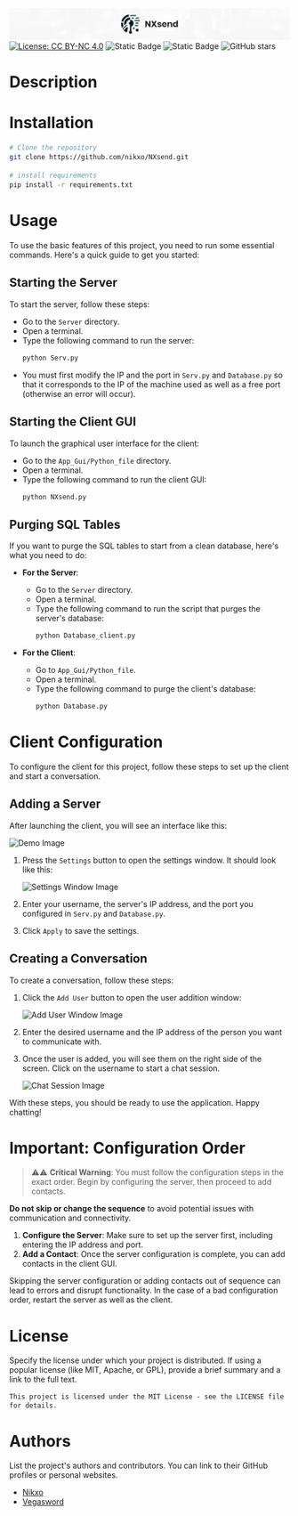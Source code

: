 ![Image de démonstration](https://raw.githubusercontent.com/nikxo/NXsend/main/File/NXsend_ban.jpg)
[![License: CC BY-NC 4.0](https://img.shields.io/badge/License-CC_BY--NC_4.0-lightgrey.svg)](https://creativecommons.org/licenses/by-nc/4.0/)
![Static Badge](https://img.shields.io/badge/Nginx-1.7.11.3-green:badgeContent)
![Static Badge](https://img.shields.io/badge/Docker-17.06.0+-blue:badgeContent)
![GitHub stars](https://img.shields.io/github/stars/nikxo/Xeha)

# Description

# Installation
```bash
# Clone the repository
git clone https://github.com/nikxo/NXsend.git

# install requirements
pip install -r requirements.txt
```
# Usage
To use the basic features of this project, you need to run some essential commands. Here's a quick guide to get you started:

## Starting the Server
To start the server, follow these steps:
- Go to the `Server` directory.
- Open a terminal.
- Type the following command to run the server:
  ```bash
  python Serv.py
  ```
- You must first modify the IP and the port in `Serv.py` and `Database.py` so that it corresponds to the IP of the machine used as well as a free port (otherwise an error will occur).

## Starting the Client GUI
To launch the graphical user interface for the client:
- Go to the `App_Gui/Python_file` directory.
- Open a terminal.
- Type the following command to run the client GUI:
  ```bash
  python NXsend.py
  ```

## Purging SQL Tables
If you want to purge the SQL tables to start from a clean database, here's what you need to do:

- **For the Server**:
  - Go to the `Server` directory.
  - Open a terminal.
  - Type the following command to run the script that purges the server's database:
    ```bash
    python Database_client.py
    ```

- **For the Client**:
  - Go to `App_Gui/Python_file`.
  - Open a terminal.
  - Type the following command to purge the client's database:
    ```bash
    python Database.py
    ```

# Client Configuration
To configure the client for this project, follow these steps to set up the client and start a conversation.

## Adding a Server
After launching the client, you will see an interface like this:

![Demo Image]()

1. Press the `Settings` button to open the settings window. It should look like this:

   ![Settings Window Image]()

2. Enter your username, the server's IP address, and the port you configured in `Serv.py` and `Database.py`.

3. Click `Apply` to save the settings.

## Creating a Conversation
To create a conversation, follow these steps:

1. Click the `Add User` button to open the user addition window:

   ![Add User Window Image]()

2. Enter the desired username and the IP address of the person you want to communicate with.

3. Once the user is added, you will see them on the right side of the screen. Click on the username to start a chat session.

   ![Chat Session Image]()

With these steps, you should be ready to use the application. Happy chatting!

# Important: Configuration Order

> ⚠️⚠️ **Critical Warning**: You must follow the configuration steps in the exact order. Begin by configuring the server, then proceed to add contacts.

**Do not skip or change the sequence** to avoid potential issues with communication and connectivity.

1. **Configure the Server**: Make sure to set up the server first, including entering the IP address and port.
2. **Add a Contact**: Once the server configuration is complete, you can add contacts in the client GUI.

Skipping the server configuration or adding contacts out of sequence can lead to errors and disrupt functionality. In the case of a bad configuration order, restart the server as well as the client.



# License

Specify the license under which your project is distributed. If using a popular license (like MIT, Apache, or GPL), provide a brief summary and a link to the full text.

```text
This project is licensed under the MIT License - see the LICENSE file for details.
```

# Authors

List the project's authors and contributors. You can link to their GitHub profiles or personal websites.

- [Nikxo](https://github.com/nikxo)
- [Vegasword](https://github.com/vegasword)
